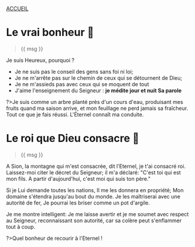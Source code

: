 <script>
  new Vue({
    el: '#data',
    data: { msg: message, sexeFm: userSexe, name: name }
  })
</script>
<div id="data">

 [ACCUEIL]()
  
<!-- # Des Psaumes, pour {{name}} {{userSexe?'👸':'🤴'}} -->

# Le vrai bonheur 🐬

> {{ msg }}

Je suis Heureux, pourquoi ?

* Je ne suis pas le conseil des gens sans foi ni loi;
* Je ne m'arrête pas sur le chemin de ceux qui se détournent de Dieu;
* Je ne m'assieds pas avec ceux qui se moquent de tout
* J'aime l'enseignement du Seigneur :  <b> je médite jour et nuit Sa parole</b>

?>Je suis comme un arbre planté près d'un cours d'eau, produisant mes fruits quand ma saison arrive, et mon feuillage ne perd jamais sa fraîcheur. Tout ce que je fais réussi. L'Éternel connaît ma conduite.

# Le roi que Dieu consacre 🤴

> {{ msg }}

A Sion, la montagne qui m'est consacrée, dit l'Eternel, je t'ai consacré roi.
Laissez-moi citer le décret du Seigneur; il m'a déclaré: 
"C'est toi qui est mon fils. A partir d'aujourd'hui, c'est moi qui suis ton père."

Si je Lui demande toutes les nations,
Il me les donnera en propriété;
Mon domaine s'étendra jusqu'au bout du monde.
Je les maîtriserai avec une autorité de fer,
Je pourrai les briser comme un pot d'argile.

Je me montre intelligent: 
Je me laisse avertir et je me soumet avec respect au Seigneur, reconnaissant son autorité, car sa colère peut s'enflammer tout à coup.

?>Quel bonheur de recourir à l'Eternel !